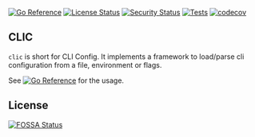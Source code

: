 [![Go Reference](https://pkg.go.dev/badge/github.com/googollee/clic.svg)](https://pkg.go.dev/github.com/googollee/clic)
[![License Status](https://app.fossa.com/api/projects/git%2Bgithub.com%2Fgoogollee%2Fclic.svg?type=shield&issueType=license)](https://app.fossa.com/projects/git%2Bgithub.com%2Fgoogollee%2Fclic?ref=badge_shield&issueType=license)
[![Security Status](https://app.fossa.com/api/projects/git%2Bgithub.com%2Fgoogollee%2Fclic.svg?type=shield&issueType=security)](https://app.fossa.com/projects/git%2Bgithub.com%2Fgoogollee%2Fclic?ref=badge_shield&issueType=security)
[![Tests](https://github.com/googollee/clic/actions/workflows/tests.yml/badge.svg?branch=main)](https://github.com/googollee/clic/actions/workflows/tests.yml)
[![codecov](https://codecov.io/gh/googollee/clic/branch/main/graph/badge.svg?token=JTBTXRN5WI)](https://codecov.io/gh/googollee/clic)

## CLIC

`clic` is short for CLI Config. It implements a framework to load/parse cli configuration from a file, environment or flags.

See [![Go Reference](https://pkg.go.dev/badge/github.com/googollee/clic.svg)](https://pkg.go.dev/github.com/googollee/clic) for the usage.

## License
[![FOSSA Status](https://app.fossa.com/api/projects/git%2Bgithub.com%2Fgoogollee%2Fclic.svg?type=large)](https://app.fossa.com/projects/git%2Bgithub.com%2Fgoogollee%2Fclic?ref=badge_large)